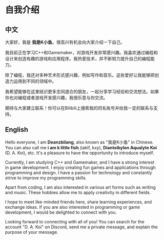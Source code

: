 # 自我介绍

## 中文

大家好，我是 **我是K小鱼**。很高兴有机会向大家介绍一下自己。

我目前正在学习C++和Gamemaker，对游戏开发非常感兴趣。我喜欢通过编程和设计来创造有趣的游戏和应用程序。我热爱技术，并不断努力提升自己的编程能力。

除了编程，我还对多种艺术形式感兴趣，例如写作和音乐。这些爱好让我能够把创造力运用到不同的领域中。

我希望能够在这里结识更多志同道合的朋友，一起分享学习经验和交流想法。如果你也对编程或者游戏开发感兴趣，我很乐意与你交流。

期待与大家建立联系！你可以在Bilibili上搜索我的同名账号并给我一定的联系与支持。

## English

Hello everyone, I am **Deanzbilang**, also known as "我是K小鱼" in Chinese. You can also call me **i am k little fish** (iaklf, kxy), **Diantsibylon Aqualyte Koi** (D. A. Koi), etc. It's a pleasure to have the opportunity to introduce myself.

Currently, I am studying C++ and Gamemaker, and I have a strong interest in game development. I enjoy creating fun games and applications through programming and design. I have a passion for technology and constantly strive to improve my programming skills.

Apart from coding, I am also interested in various art forms such as writing and music. These hobbies allow me to apply creativity in different fields.

I hope to meet like-minded friends here, share learning experiences, and exchange ideas. If you are also interested in programming or game development, I would be delighted to connect with you.

Looking forward to connecting with all of you! You can search for the account "D. A. Koi" on Discord, send me a private message, and explain the purpose of your message.

